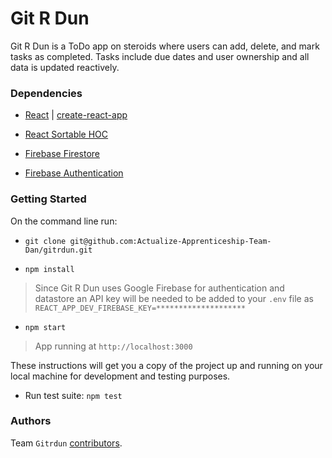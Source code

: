# Git R Dun

Git R Dun is a ToDo app on steroids where users can add, delete, and mark tasks as completed. Tasks include due dates and user ownership and all data is updated reactively.

### Dependencies

* [React](https://reactjs.org/) | [create-react-app](https://github.com/facebook/create-react-app)

* [React Sortable HOC](https://github.com/clauderic/react-sortable-hoc)

* [Firebase Firestore](https://firebase.google.com/docs/firestore/)

* [Firebase Authentication](https://firebase.google.com/docs/auth/)


### Getting Started

On the command line run:

* `git clone git@github.com:Actualize-Apprenticeship-Team-Dan/gitrdun.git`

* `npm install`

> Since Git R Dun uses Google Firebase for authentication and datastore an API key will be needed to be added to your `.env` file as `REACT_APP_DEV_FIREBASE_KEY=********************`

* `npm start`

> App running at `http://localhost:3000`

These instructions will get you a copy of the project up and running on your local machine for development and testing purposes.

* Run test suite: `npm test`

### Authors

Team `Gitrdun` [contributors](https://github.com/Actualize-Apprenticeship-Team-Dan/gitrdun/graphs/contributors).